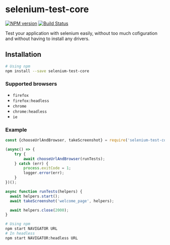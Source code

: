 # selenium-test-core

[![NPM version](http://img.shields.io/npm/v/selenium-test-core.svg)](https://www.npmjs.org/package/selenium-test-core)
[![Build Status](https://travis-ci.org/segandiaye/selenium-test-core.svg?branch=master)](https://travis-ci.org/segandiaye/selenium-test-core)

Test your application with selenium easily, without too much cofiguration and without having to install any drivers.

## Installation

```sh
# Using npm
npm install --save selenium-test-core
```

### Supported browsers

* `firefox`
* `firefox:headless`
* `chrome`
* `chrome:headless`
* `ie`

### Example

```js
const {chooseUrlAndBrowser, takeScreenshot} = require('selenium-test-core');

(async() => {
    try {
        await chooseUrlAndBrowser(runTests);
    } catch (err) {
        process.exitCode = 1;
        logger.error(err);
    }
})();

async function runTests(helpers) {
  await helpers.start();
  await takeScreenshot('welcome_page', helpers);

  await helpers.close(2000);
}
```

```sh
# Using npm
npm start NAVIGATOR URL
# In headless
npm start NAVIGATOR:headless URL
```
